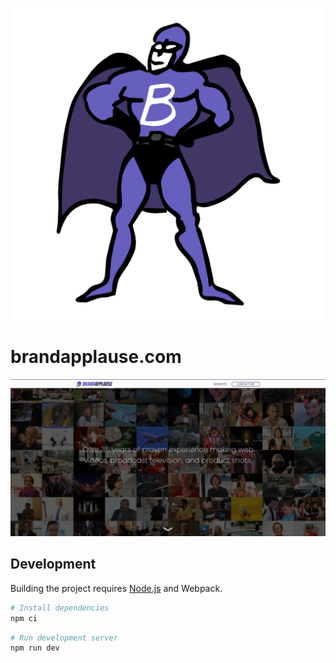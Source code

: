 ![Brand Man Logo](./src/assets/svg/brandman.svg)

# brandapplause.com

![Screenshot](./screenshot.png)

## Development

Building the project requires [Node.js](https://nodejs.org/en/) and Webpack.

```bash
# Install dependencies
npm ci
```

```bash
# Run development server
npm run dev
```
